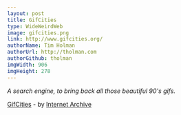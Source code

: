 ```yaml
---
layout: post
title: GifCities
type: WideWeirdWeb
image: gifcities.png
link: http://www.gifcities.org/
authorName: Tim Holman
authorUrl: http://tholman.com
authorGithub: tholman
imgWidth: 906
imgHeight: 278
---
```


_A search engine, to bring back all those beautiful 90's gifs._

[GifCities](http://www.gifcities.org/) - by [Internet Archive](https://archive.org/)
